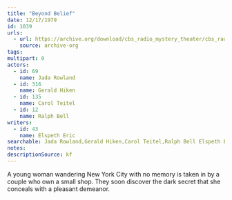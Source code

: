 ```yaml
---
title: "Beyond Belief"
date: 12/17/1979
id: 1039
urls: 
  - url: https://archive.org/download/cbs_radio_mystery_theater/cbs_radio_mystery_theater-1001-1050.zip/cbs_radio_mystery_theater-1001-1050%2Fcbsrmt_1039_beyond_belief.mp3
    source: archive-org
tags: 
multipart: 0
actors:  
  - id: 69
    name: Jada Rowland  
  - id: 316
    name: Gerald Hiken  
  - id: 135
    name: Carol Teitel  
  - id: 12
    name: Ralph Bell
writers:  
  - id: 43
    name: Elspeth Eric
searchable: Jada Rowland,Gerald Hiken,Carol Teitel,Ralph Bell Elspeth Eric
notes: 
descriptionSource: kf
---
```

A young woman wandering New York City with no memory is taken in by a couple who own a small shop. They soon discover the dark secret that she conceals with a pleasant demeanor.